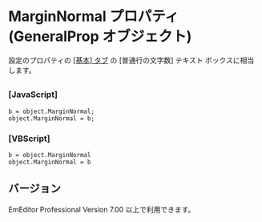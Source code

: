 # MarginNormal プロパティ (GeneralProp オブジェクト)

設定のプロパティの [\[基本\] タブ](../../dlg/properties/general/index) の
\[普通行の文字数\] テキスト ボックスに相当します。

## 

### \[JavaScript\]

```
b = object.MarginNormal;
object.MarginNormal = b;
```

### \[VBScript\]

```
b = object.MarginNormal
object.MarginNormal = b
```

## バージョン

EmEditor Professional Version 7.00 以上で利用できます。
